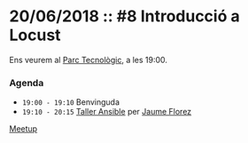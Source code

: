 # 20/06/2018 :: #8 Introducció a Locust

Ens veurem al [Parc Tecnològic](http://www.openstreetmap.org/way/63929565), a les 19:00.

### Agenda

- `19:00 - 19:10`  Benvinguda
- `19:10 - 20:15`  [Taller Ansible](https://github.com/pygrn/xerrades/issues/20) per [Jaume Florez](https://github.com/jaumef)

[Meetup](https://www.meetup.com/PythonGirona/events/251745214/)
